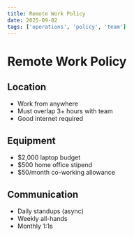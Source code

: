 ```yaml
---
title: Remote Work Policy
date: 2025-09-02
tags: ['operations', 'policy', 'team']
---
```


# Remote Work Policy

## Location
- Work from anywhere
- Must overlap 3+ hours with team
- Good internet required

## Equipment
- $2,000 laptop budget
- $500 home office stipend
- $50/month co-working allowance

## Communication
- Daily standups (async)
- Weekly all-hands
- Monthly 1:1s